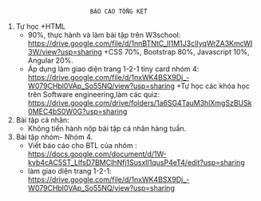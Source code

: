 							BÁO CÁO TỔNG KẾT

1. Tự học
+HTML
	- 90%, thực hành và làm bài tập trên W3school:  https://drive.google.com/file/d/1nnBTNtC_lI1M1J3cIIyqWrZA3KmcWI3W/view?usp=sharing
+CSS 70%, Bootstrap 80%, Javascript 10%, Angular 20%. 
	- Áp dụng làm giao diện trang 1-2-1 tiny card nhóm 4: https://drive.google.com/file/d/1nxWK4BSX9Dj_-W079CHbl0VAp_So55NQ/view?usp=sharing 
+Tự học các khóa học trên Software engineering,làm các quiz: https://drive.google.com/drive/folders/1a6SG4TauM3hlXmgSzBUSk0MEC4bS0W0G?usp=sharing
2. Bài tập cá nhân:
	- Không tiến hành nộp bài tập cá nhân hàng tuần.
3. Bài tập nhóm- Nhóm 4.
	- Viết báo cáo cho BTL của nhóm : https://docs.google.com/document/d/1W-kvb4cAC5ST_LlfsD7BMCIhNfj1SusxlI1qusP4eT4/edit?usp=sharing
	- làm giao diện trang 1-2-1: https://drive.google.com/file/d/1nxWK4BSX9Dj_-W079CHbl0VAp_So55NQ/view?usp=sharing
